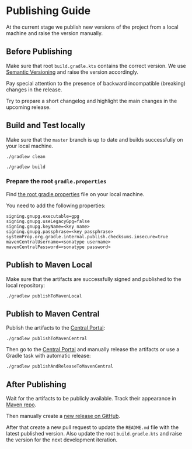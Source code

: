 # Publishing Guide

At the current stage we publish new versions of the project from a local machine and raise the version manually.

## Before Publishing

Make sure that root `build.gradle.kts` contains the correct version.
We use [Semantic Versioning](https://semver.org/) and raise the version accordingly.

Pay special attention to the presence of backward incompatible (breaking) changes in the release.

Try to prepare a short changelog and highlight the main changes in the upcoming release.

## Build and Test locally

Make sure that the `master` branch is up to date and builds successfully on your local machine.

```shell
./gradlew clean
```

```shell
./gradlew build
```

### Prepare the root `gradle.properties`

Find [the root gradle.properties](https://docs.gradle.org/current/userguide/build_environment.html) file on your local machine.

You need to add the following properties:

```properties
signing.gnupg.executable=gpg
signing.gnupg.useLegacyGpg=false
signing.gnupg.keyName=<key name>
signing.gnupg.passphrase=<key passphrase>
systemProp.org.gradle.internal.publish.checksums.insecure=true
mavenCentralUsername=<sonatype username>
mavenCentralPassword=<sonatype password>
```

## Publish to Maven Local

Make sure that the artifacts are successfully signed and published to the local repository:

```shell
./gradlew publishToMavenLocal
```

## Publish to Maven Central

Publish the artifacts to the [Central Portal](https://central.sonatype.com/publishing/namespaces):

```shell
./gradlew publishToMavenCentral
```

Then go to the [Central Portal](https://central.sonatype.com/publishing/namespaces)
and manually release the artifacts or use a Gradle task with automatic release:

```shell
./gradlew publishAndReleaseToMavenCentral
```

## After Publishing

Wait for the artifacts to be publicly available.
Track their appearance in [Maven repo](https://repo.maven.apache.org/maven2/io/github/mfvanek/pg-index-health/).

Then manually create a [new release on GitHub](https://github.com/mfvanek/pg-index-health/releases).

After that create a new pull request to update the `README.md` file with the latest published version.
Also update the root `build.gradle.kts` and raise the version for the next development iteration.
